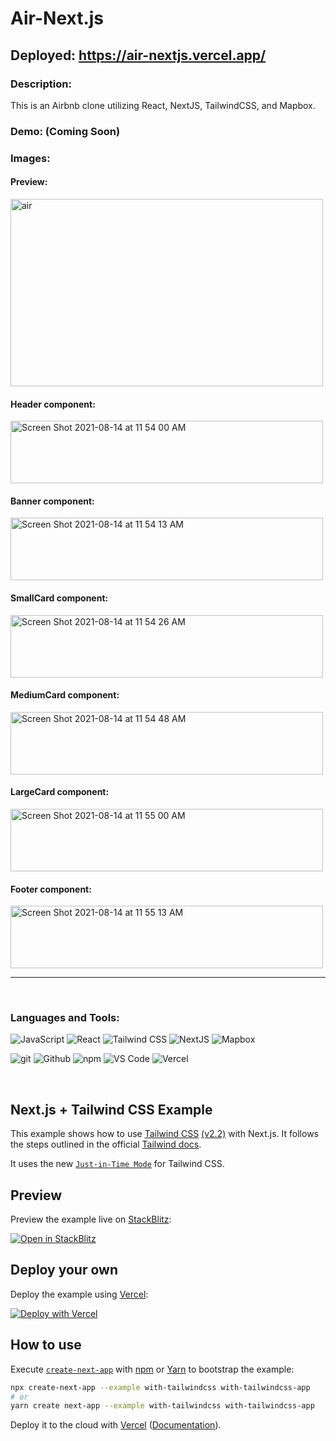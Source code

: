 # Air-Next.js

## Deployed: https://air-nextjs.vercel.app/

### Description:

This is an Airbnb clone utilizing React, NextJS, TailwindCSS, and Mapbox. 

### Demo: (Coming Soon)

### Images: 

#### Preview:
<img width="500" height="300" alt="air" src="https://user-images.githubusercontent.com/36944457/130156499-9858b44f-38cf-4a6f-94fa-3919bef86bf8.png">

#### Header component:
<img width="500" height="100" alt="Screen Shot 2021-08-14 at 11 54 00 AM" src="https://user-images.githubusercontent.com/36944457/130156720-38317eca-525f-482a-ae0a-65a27761aba5.png">

#### Banner component:
<img width="500" height="100" alt="Screen Shot 2021-08-14 at 11 54 13 AM" src="https://user-images.githubusercontent.com/36944457/130156790-05d0a825-dac5-4926-bd9f-1612ec9fb07a.png">

#### SmallCard component:
<img width="500" height="100" alt="Screen Shot 2021-08-14 at 11 54 26 AM" src="https://user-images.githubusercontent.com/36944457/130156941-fa9c992e-1766-4a5b-ab38-9821a1c82d33.png">

#### MediumCard component:
<img width="500" height="100" alt="Screen Shot 2021-08-14 at 11 54 48 AM" src="https://user-images.githubusercontent.com/36944457/130156950-11d7fc71-0d2a-423c-926f-9a8f3c2c3191.png">


#### LargeCard component:
<img width="500" height="100" alt="Screen Shot 2021-08-14 at 11 55 00 AM" src="https://user-images.githubusercontent.com/36944457/130156979-90966a41-cd1c-40a9-b03a-c421841915ef.png">


#### Footer component:
<img width="500" height="100" alt="Screen Shot 2021-08-14 at 11 55 13 AM" src="https://user-images.githubusercontent.com/36944457/130156995-e9f4137a-5f9d-492c-9412-6d100ff8d9b1.png">

<hr />
<br />

### Languages and Tools:

![JavaScript](https://img.shields.io/badge/JavaScript-2E3440?style=for-the-badge&logo=javascript)
![React](https://img.shields.io/badge/React-2E3440?style=for-the-badge&logo=react)
![Tailwind CSS](https://img.shields.io/badge/Tailwind%20CSS-2E3440?style=for-the-badge&logo=tailwind%20css)
![NextJS](https://img.shields.io/badge/NextJS-2E3440?style=for-the-badge&logo=next.js)
![Mapbox](https://img.shields.io/badge/mapbox-2E3440?style=for-the-badge&logo=mapbox)

![git](https://img.shields.io/badge/git-2E3440?style=for-the-badge&logo=git)
![Github](https://img.shields.io/badge/GitHub-2E3440?style=for-the-badge&logo=github)
![npm](https://img.shields.io/badge/npm-2E3440?style=for-the-badge&logo=npm)
![VS Code](https://img.shields.io/badge/VS%20Code-2E3440?style=for-the-badge&logo=visual%20studio)
![Vercel](https://img.shields.io/badge/Vercel-2E3440?style=for-the-badge&logo=vercel)

<br />

## Next.js + Tailwind CSS Example

This example shows how to use [Tailwind CSS](https://tailwindcss.com/) [(v2.2)](https://blog.tailwindcss.com/tailwindcss-2-2) with Next.js. It follows the steps outlined in the official [Tailwind docs](https://tailwindcss.com/docs/guides/nextjs).

It uses the new [`Just-in-Time Mode`](https://tailwindcss.com/docs/just-in-time-mode) for Tailwind CSS.

## Preview

Preview the example live on [StackBlitz](http://stackblitz.com/):

[![Open in StackBlitz](https://developer.stackblitz.com/img/open_in_stackblitz.svg)](https://stackblitz.com/github/vercel/next.js/tree/canary/examples/with-tailwindcss)

## Deploy your own

Deploy the example using [Vercel](https://vercel.com?utm_source=github&utm_medium=readme&utm_campaign=next-example):

[![Deploy with Vercel](https://vercel.com/button)](https://vercel.com/new/git/external?repository-url=https://github.com/vercel/next.js/tree/canary/examples/with-tailwindcss&project-name=with-tailwindcss&repository-name=with-tailwindcss)

## How to use

Execute [`create-next-app`](https://github.com/vercel/next.js/tree/canary/packages/create-next-app) with [npm](https://docs.npmjs.com/cli/init) or [Yarn](https://yarnpkg.com/lang/en/docs/cli/create/) to bootstrap the example:

```bash
npx create-next-app --example with-tailwindcss with-tailwindcss-app
# or
yarn create next-app --example with-tailwindcss with-tailwindcss-app
```

Deploy it to the cloud with [Vercel](https://vercel.com/new?utm_source=github&utm_medium=readme&utm_campaign=next-example) ([Documentation](https://nextjs.org/docs/deployment)).
